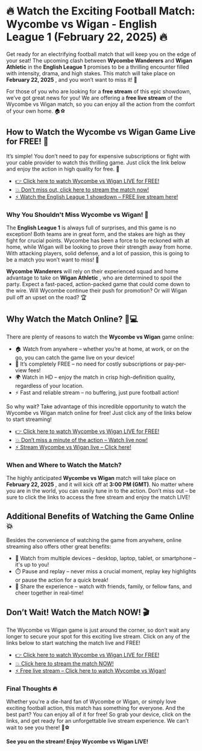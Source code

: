 # 🔥 Watch the Exciting Football Match: Wycombe vs Wigan - English League 1 (February 22, 2025) 🔥

Get ready for an electrifying football match that will keep you on the edge of your seat! The upcoming clash between **Wycombe Wanderers** and **Wigan Athletic** in the **English League 1** promises to be a thrilling encounter filled with intensity, drama, and high stakes. This match will take place on **February 22, 2025** , and you won’t want to miss it! 🚨

For those of you who are looking for a **free stream** of this epic showdown, we’ve got great news for you! We are offering a **free live stream** of the Wycombe vs Wigan match, so you can enjoy all the action from the comfort of your own home. 🏠⚽

## How to Watch the Wycombe vs Wigan Game Live for FREE! 🎉

It’s simple! You don’t need to pay for expensive subscriptions or fight with your cable provider to watch this thrilling game. Just click the link below and enjoy the action in high quality for free. 🌟

- [👉 Click here to watch Wycombe vs Wigan LIVE for FREE!](https://tinyurl.com/livestreamfreeo?st=Wycombe+vs+Wigan&si=gh)
- [💥 Don't miss out, click here to stream the match now!](https://tinyurl.com/livestreamfreeo?st=Wycombe+vs+Wigan&si=gh)
- [⚡ Watch the English League 1 showdown – FREE live stream here!](https://tinyurl.com/livestreamfreeo?st=Wycombe+vs+Wigan&si=gh)

### Why You Shouldn't Miss Wycombe vs Wigan! 🚀

The **English League 1** is always full of surprises, and this game is no exception! Both teams are in great form, and the stakes are high as they fight for crucial points. Wycombe has been a force to be reckoned with at home, while Wigan will be looking to prove their strength away from home. With attacking players, solid defense, and a lot of passion, this is going to be a match you won’t want to miss! 💪

**Wycombe Wanderers** will rely on their experienced squad and home advantage to take on **Wigan Athletic** , who are determined to spoil the party. Expect a fast-paced, action-packed game that could come down to the wire. Will Wycombe continue their push for promotion? Or will Wigan pull off an upset on the road? 🏆

## Why Watch the Match Online? 📱💻

There are plenty of reasons to watch the **Wycombe vs Wigan** game online:

- 🏠 Watch from anywhere – whether you’re at home, at work, or on the go, you can catch the game live on your device!
- 💸 It’s completely FREE – no need for costly subscriptions or pay-per-view fees!
- 🌍 Watch in HD – enjoy the match in crisp high-definition quality, regardless of your location.
- ⚡ Fast and reliable stream – no buffering, just pure football action!

So why wait? Take advantage of this incredible opportunity to watch the Wycombe vs Wigan match online for free! Just click any of the links below to start streaming!

- [👉 Click here to watch Wycombe vs Wigan LIVE for FREE!](https://tinyurl.com/livestreamfreeo?st=Wycombe+vs+Wigan&si=gh)
- [💥 Don’t miss a minute of the action – Watch live now!](https://tinyurl.com/livestreamfreeo?st=Wycombe+vs+Wigan&si=gh)
- [⚡ Stream Wycombe vs Wigan live – Click here!](https://tinyurl.com/livestreamfreeo?st=Wycombe+vs+Wigan&si=gh)

### When and Where to Watch the Match?

The highly anticipated **Wycombe vs Wigan** match will take place on **February 22, 2025** , and it will kick off at **3:00 PM (GMT)**. No matter where you are in the world, you can easily tune in to the action. Don’t miss out – be sure to click the links to access the free stream and enjoy the match LIVE!

## Additional Benefits of Watching the Game Online 💥

Besides the convenience of watching the game from anywhere, online streaming also offers other great benefits:

- 📲 Watch from multiple devices – desktop, laptop, tablet, or smartphone – it's up to you!
- ⏱️ Pause and replay – never miss a crucial moment, replay key highlights or pause the action for a quick break!
- 🎉 Share the experience – watch with friends, family, or fellow fans, and cheer together in real-time!

## Don’t Wait! Watch the Match NOW! 🎬

The Wycombe vs Wigan game is just around the corner, so don’t wait any longer to secure your spot for this exciting live stream. Click on any of the links below to start watching the match live and FREE!

- [👉 Click here to watch Wycombe vs Wigan LIVE for FREE!](https://tinyurl.com/livestreamfreeo?st=Wycombe+vs+Wigan&si=gh)
- [💥 Click here to stream the match NOW!](https://tinyurl.com/livestreamfreeo?st=Wycombe+vs+Wigan&si=gh)
- [⚡ Free live stream – Click here to watch Wycombe vs Wigan!](https://tinyurl.com/livestreamfreeo?st=Wycombe+vs+Wigan&si=gh)

### Final Thoughts 🔥

Whether you're a die-hard fan of Wycombe or Wigan, or simply love exciting football action, this match has something for everyone. And the best part? You can enjoy all of it for free! So grab your device, click on the links, and get ready for an unforgettable live stream experience. We can’t wait to see you there! 🌟⚽

**See you on the stream! Enjoy Wycombe vs Wigan LIVE!**
